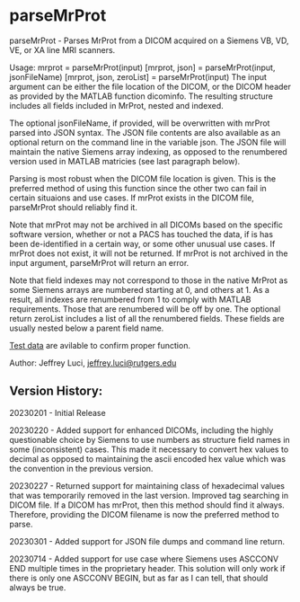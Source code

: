 # parseMrProt

 parseMrProt - Parses MrProt from a DICOM acquired on a Siemens VB, VD,
 VE, or XA line MRI scanners.

 Usage:  mrprot = parseMrProt(input)
        [mrprot, json] = parseMrProt(input, jsonFileName)
        [mrprot, json, zeroList] = parseMrProt(input)
 The input argument can be either the file location of the DICOM, or the
 DICOM header as provided by the MATLAB function dicominfo. The resulting 
 structure includes all fields included in MrProt, nested and indexed.
 
 The optional jsonFileName, if provided, will be overwritten with mrProt
 parsed into JSON syntax. The JSON file contents are also available as an
 optional return on the command line in the variable json. The JSON file 
 will maintain the native Siemens array indexing, as opposed to the 
 renumbered version used in MATLAB matricies (see last paragraph below).
 
 Parsing is most robust when the DICOM file location is given. This is the
 preferred method of using this function since the other two can fail in
 certain situaions and use cases. If mrProt exists in the DICOM file, 
 parseMrProt should reliably find it.
 
 Note that mrProt may not be archived in all DICOMs based on the specific
 software version, whether or not a PACS has touched the data, if is has
 been de-identified in a certain way, or some other unusual use cases.
 If mrProt does not exist, it will not be returned. If mrProt is not 
 archived in the input argument, parseMrProt will return an error.
 
 Note that field indexes may not correspond to those in the native MrProt 
 as some Siemens arrays are numbered starting at 0, and others at 1. As a
 result, all indexes are renumbered from 1 to comply with MATLAB
 requirements. Those that are renumbered will be off by one. The optional 
 return  zeroList includes a list of all the renumbered fields. These 
 fields are usually nested below a parent field name.
 
[Test data](https://github.com/jeffreyluci/Siemens-Tools/tree/main/Test%20Data) are avilable to confirm proper function.
 
Author: Jeffrey Luci, jeffrey.luci@rutgers.edu

## Version History:

20230201 - Initial Release

20230220 - Added support for enhanced DICOMs, including the highly
           questionable choice by Siemens to use numbers as structure
           field names in some (inconsistent) cases. This made it
           necessary to convert hex values to decimal as opposed to
           maintaining the ascii encoded hex value which was the 
           convention in the previous version.   
		   
20230227 - Returned support for maintaining class of hexadecimal values
           that was temporarily removed in the last version. Improved 
           tag searching in DICOM file. If a DICOM has mrProt, then this 
           method should find it always. Therefore, providing the DICOM
           filename is now the preferred method to parse.

20230301 - Added support for JSON file dumps and command line return.

20230714 - Added support for use case where Siemens uses ASCCONV END 
           multiple times in the proprietary header. This solution will 
           only work if there is only one ASCCONV BEGIN, but as far as I
           can tell, that should always be true.
